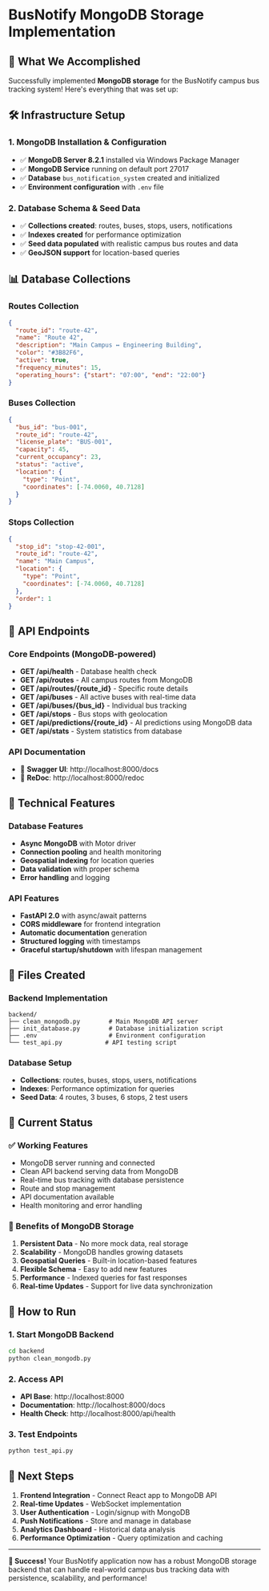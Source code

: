 # BusNotify MongoDB Storage Implementation

## 🎯 What We Accomplished

Successfully implemented **MongoDB storage** for the BusNotify campus bus tracking system! Here's everything that was set up:

## 🛠️ Infrastructure Setup

### 1. MongoDB Installation & Configuration
- ✅ **MongoDB Server 8.2.1** installed via Windows Package Manager
- ✅ **MongoDB Service** running on default port 27017
- ✅ **Database** `bus_notification_system` created and initialized
- ✅ **Environment configuration** with `.env` file

### 2. Database Schema & Seed Data
- ✅ **Collections created**: routes, buses, stops, users, notifications
- ✅ **Indexes created** for performance optimization
- ✅ **Seed data populated** with realistic campus bus routes and data
- ✅ **GeoJSON support** for location-based queries

## 📊 Database Collections

### Routes Collection
```json
{
  "route_id": "route-42",
  "name": "Route 42", 
  "description": "Main Campus ↔ Engineering Building",
  "color": "#3B82F6",
  "active": true,
  "frequency_minutes": 15,
  "operating_hours": {"start": "07:00", "end": "22:00"}
}
```

### Buses Collection  
```json
{
  "bus_id": "bus-001",
  "route_id": "route-42",
  "license_plate": "BUS-001",
  "capacity": 45,
  "current_occupancy": 23,
  "status": "active",
  "location": {
    "type": "Point", 
    "coordinates": [-74.0060, 40.7128]
  }
}
```

### Stops Collection
```json
{
  "stop_id": "stop-42-001",
  "route_id": "route-42", 
  "name": "Main Campus",
  "location": {
    "type": "Point",
    "coordinates": [-74.0060, 40.7128]
  },
  "order": 1
}
```

## 🚀 API Endpoints

### Core Endpoints (MongoDB-powered)
- **GET /api/health** - Database health check
- **GET /api/routes** - All campus routes from MongoDB
- **GET /api/routes/{route_id}** - Specific route details
- **GET /api/buses** - All active buses with real-time data
- **GET /api/buses/{bus_id}** - Individual bus tracking
- **GET /api/stops** - Bus stops with geolocation
- **GET /api/predictions/{route_id}** - AI predictions using MongoDB data
- **GET /api/stats** - System statistics from database

### API Documentation
- 📖 **Swagger UI**: http://localhost:8000/docs
- 🔧 **ReDoc**: http://localhost:8000/redoc

## 🔧 Technical Features

### Database Features
- **Async MongoDB** with Motor driver
- **Connection pooling** and health monitoring  
- **Geospatial indexing** for location queries
- **Data validation** with proper schema
- **Error handling** and logging

### API Features
- **FastAPI 2.0** with async/await patterns
- **CORS middleware** for frontend integration
- **Automatic documentation** generation
- **Structured logging** with timestamps
- **Graceful startup/shutdown** with lifespan management

## 📁 Files Created

### Backend Implementation
```
backend/
├── clean_mongodb.py        # Main MongoDB API server
├── init_database.py        # Database initialization script  
├── .env                    # Environment configuration
└── test_api.py            # API testing script
```

### Database Setup
- **Collections**: routes, buses, stops, users, notifications
- **Indexes**: Performance optimization for queries
- **Seed Data**: 4 routes, 3 buses, 6 stops, 2 test users

## 🎯 Current Status

### ✅ Working Features
- MongoDB server running and connected
- Clean API backend serving data from MongoDB
- Real-time bus tracking with database persistence
- Route and stop management
- API documentation available
- Health monitoring and error handling

### 🌟 Benefits of MongoDB Storage
1. **Persistent Data** - No more mock data, real storage
2. **Scalability** - MongoDB handles growing datasets
3. **Geospatial Queries** - Built-in location-based features
4. **Flexible Schema** - Easy to add new features
5. **Performance** - Indexed queries for fast responses
6. **Real-time Updates** - Support for live data synchronization

## 🚀 How to Run

### 1. Start MongoDB Backend
```bash
cd backend
python clean_mongodb.py
```

### 2. Access API
- **API Base**: http://localhost:8000
- **Documentation**: http://localhost:8000/docs
- **Health Check**: http://localhost:8000/api/health

### 3. Test Endpoints
```bash
python test_api.py
```

## 🔮 Next Steps

1. **Frontend Integration** - Connect React app to MongoDB API
2. **Real-time Updates** - WebSocket implementation
3. **User Authentication** - Login/signup with MongoDB
4. **Push Notifications** - Store and manage in database
5. **Analytics Dashboard** - Historical data analysis
6. **Performance Optimization** - Query optimization and caching

---

**🎉 Success!** Your BusNotify application now has a robust MongoDB storage backend that can handle real-world campus bus tracking data with persistence, scalability, and performance!